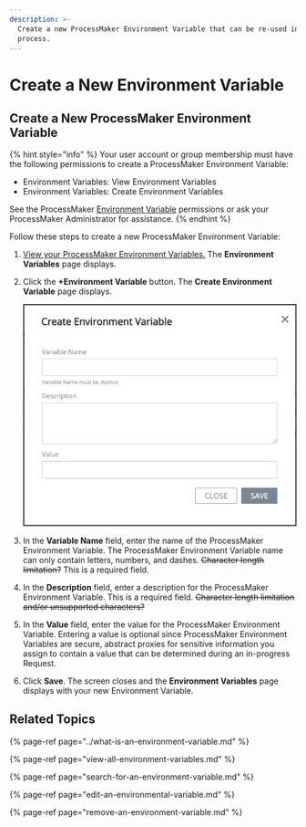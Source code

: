 ```yaml
---
description: >-
  Create a new ProcessMaker Environment Variable that can be re-used in any
  process.
---
```


# Create a New Environment Variable

## Create a New ProcessMaker Environment Variable

{% hint style="info" %}
Your user account or group membership must have the following permissions to create a ProcessMaker Environment Variable:

* Environment Variables: View Environment Variables
* Environment Variables: Create Environment Variables

See the ProcessMaker [Environment Variable](../../../processmaker-administration/permission-descriptions-for-users-and-groups.md#environment-variables) permissions or ask your ProcessMaker Administrator for assistance.
{% endhint %}

Follow these steps to create a new ProcessMaker Environment Variable:

1. [View your ProcessMaker Environment Variables.](view-all-environment-variables.md) The **Environment Variables** page displays.
2. Click the **+Environment Variable** button. The **Create Environment Variable** page displays.  

   ![](../../../.gitbook/assets/create-environment-variable-screen-processes.png)

3. In the **Variable Name** field, enter the name of the ProcessMaker Environment Variable. The ProcessMaker Environment Variable name can only contain letters, numbers, and dashes. ~~Character length limitation?~~ This is a required field.
4. In the **Description** field, enter a description for the ProcessMaker Environment Variable. This is a required field. ~~Character length limitation and/or unsupported characters?~~
5. In the **Value** field, enter the value for the ProcessMaker Environment Variable. Entering a value is optional since ProcessMaker Environment Variables are secure, abstract proxies for sensitive information you assign to contain a value that can be determined during an in-progress Request.
6. Click **Save**. The screen closes and the **Environment Variables** page displays with your new Environment Variable.

## Related Topics

{% page-ref page="../what-is-an-environment-variable.md" %}

{% page-ref page="view-all-environment-variables.md" %}

{% page-ref page="search-for-an-environment-variable.md" %}

{% page-ref page="edit-an-environmental-variable.md" %}

{% page-ref page="remove-an-environment-variable.md" %}

